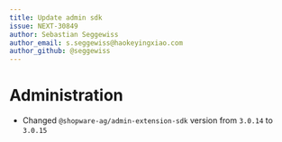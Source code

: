 ```yaml
---
title: Update admin sdk
issue: NEXT-30849
author: Sebastian Seggewiss
author_email: s.seggewiss@haokeyingxiao.com
author_github: @seggewiss
---
```

# Administration
* Changed `@shopware-ag/admin-extension-sdk` version from `3.0.14` to `3.0.15`

